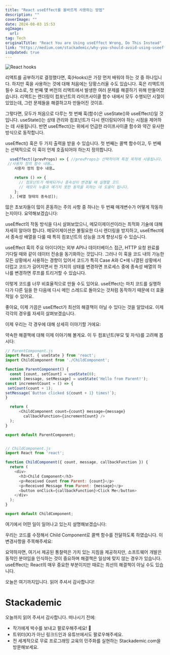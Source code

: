 ```yaml
---
title: "React useEffect를 올바르게 사용하는 방법"
description: ""
coverImage: ""
date: 2024-08-03 15:53
ogImage: 
  url: 
tag: Tech
originalTitle: "React You are Using useEffect Wrong, Do This Instead"
link: "https://medium.com/stackademic/why-you-should-avoid-using-useeffect-hook-in-react-and-what-to-do-instead-740660e33420"
isUpdated: true
---
```






![React hooks](/assets/img/ReactYouareUsinguseEffectWrongDoThisInstead_0.png)

리액트를 공부하기로 결정했다면, 훅(Hooks)은 가장 먼저 배워야 하는 것 중 하나입니다. 하지만 훅을 사용하는 것에 대해 처음에는 당황스러울 수도 있습니다. 훅은 리액트의 필수 요소로, 첫 번째 몇 버전의 리액트에서 발생한 여러 문제를 해결하기 위해 만들어졌습니다. 리액트는 렌더링이 컴포넌트의 라이프사이클 함수 내에서 모두 수행되던 시절이 있었는데, 그런 문제들을 해결하고자 만들어진 것이죠.

그렇다면, 모두가 처음으로 다루는 첫 번째 훅(함수)은 useState()와 useEffect()일 것입니다. useState()는 상태 관리와 컴포넌트가 다시 렌더링되어야 하는 시점을 제어하는 데 사용됩니다. 반면 useEffect()는 위에서 언급한 라이프사이클 함수와 약간 유사한 방식으로 동작합니다.

useEffect() 훅은 두 가지 출력을 받을 수 있습니다. 첫 번째는 콜백 함수이고, 두 번째는 선택적으로 이 훅이 언제 호출되어야 하는지 정의합니다.

<div class="content-ad"></div>

```js
  useEffect((prevProps) => { //prevProps는 선택적이며 특정 목적에 사용됩니다. 라이프사이클 함수와 비교될 때 어떻게 작동하는지 확인하십시오.
 //사용자 정의 함수 내용….
    사용자 정의 함수 내용…

    return () => {
      // 컴포넌트가 해제되거나 종속성이 변경될 때 실행할 코드
      // 메모리 누출과 예기치 못한 동작을 피하는 데 도움이 됩니다.
    };
  }, [배열 형태의 종속성]);
```

많은 초보자들이 많이 혼동하는 주의 사항 중 하나는 두 번째 매개변수가 어떻게 작동하는지이다. 요약해보겠습니다:

useEffect의 작동 방식을 다시 살펴보았으니, 메모이제이션이라는 최적화 기술에 대해 자세히 알아야 합니다. 메모이제이션은 불필요한 다시 렌더링을 방지하고, useEffect에서 종속성 배열을 다룰 때 특히 컴포넌트의 성능을 크게 향상시킬 수 있습니다.

useEffect 훅의 주요 아이디어는 외부 API나 데이터베이스 접근, HTTP 요청 완료를 기다릴 때와 같이 데이터 전송을 동기화하는 것입니다. 그러나 이 훅을 코드 내의 가능한 모든 상황에서 사용하는 경향이 있어서 코드가 특히 Case A와 C\*에 나열된 상황에서 더럽고 코드가 길어지면서 한 가지의 상태를 변경하면 프로세스 중에 종속성 배열의 하나를 변경하면 루프를 트리거할 수 있습니다.

<div class="content-ad"></div>

이렇게 코드를 너무 비효율적으로 만들 수도 있어요. useEffect는 마치 코드를 실행하다가 다른 일을 한 다음에 다시 메인 스레드로 돌아오는 것처럼 동작하기 때문에 더 효율적일 수 있어요.

좋아요, 이제 가끔은 useEffect가 최선의 해결책이 아닐 수 있다는 것을 알았네요. 이제 각각의 경우를 자세히 살펴보겠습니다.

이제 우리는 각 경우에 대해 상세히 이야기할 거에요:

약속한 해결책에 대해 이제 이야기해 볼게요. 이 두 컴포넌트(부모 및 자식)를 고려해 봅시다:

<div class="content-ad"></div>

```js
// ParentComponent.js
import React, { useState } from 'react';
import ChildComponent from './ChildComponent';

function ParentComponent() {
  const [count, setCount] = useState(0);
  const [message, setMessage] = useState('Hello from Parent!');
const incrementCount = () => {
 setCount(count + 1);
setMessage(`Button clicked ${count + 1} times!`);
}

  return (
      <ChildComponent count={count} message={message}
        callbackFunction={incrementCount} />
  );
}

export default ParentComponent;


// ChildComponent.js
import React from 'react';

function ChildComponent({ count, message, callbackFunction }) {
  return (
    <div>
      <h3>Child Component</h3>
      <p>Received Count from Parent: {count}</p>
      <p>Received Message from Parent: {message}</p>
      <button onClick={callbackFunction}>Click Me</button>
    </div>
  );
}

export default ChildComponent;
```

여기에서 어떤 일이 일어나고 있는지 설명해보겠습니다:

우리는 코드를 수정해서 Child Component로 콜백 함수를 전달하도록 하였습니다. 이 변경사항을 주목해주세요:

<div class="content-ad"></div>

요약하자면, 여기서 제공된 통찰력은 가치 있는 지침을 제공하지만, 소프트웨어 개발은 동적인 분야임을 인식하는 것이 중요하며 해결책은 일상에 맞지 않는 경우가 있습니다. useEffect는 React의 매우 중요한 부분이지만 때로는 최선의 해결책이 아닐 수도 있습니다.

오늘은 여기까지입니다. 읽어 주셔서 감사합니다!

# Stackademic

오늘까지 읽어 주셔서 감사합니다. 떠나시기 전에:

<div class="content-ad"></div>

- 작가에게 박수를 보내고 팔로우해주세요! 👏
- 트위터(X)가 아닌 링크드인과 유튜브에서도 팔로우해주세요.
- 전 세계적으로 무료 프로그래밍 교육의 민주화를 실현하는 Stackademic.com을 방문해보세요.

